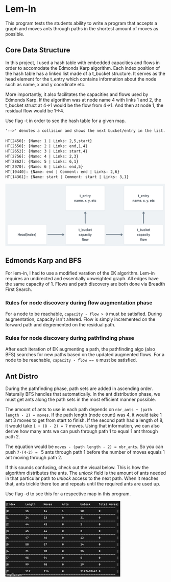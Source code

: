 # Lem-In
This program tests the students ability to write a program that accepts a graph and moves ants through paths in the shortest amount of moves as possible.

## Core Data Structure
In this project, I used a hash table with embedded capacities and flows in order to accomodate
the Edmonds Karp algorithm. Each index position of the hash table has a linked list made of a t_bucket structure. It serves as the head element for the t_entry which contains information about the node such as name, x and y coordinate etc.

More importantly, it also facilitates the capacities and flows used by Edmonds Karp. If the algorithm was at node name 4 with links 1 and 2, the t_bucket struct at 4->1 would be the flow from 4->1. And then at node 1, the residual flow would be 1->4.

Use flag -t in order to see the hash table for a given map.

```
'-->' denotes a collision and shows the next bucket/entry in the list.

HT[2450]: {Name: 1 | Links: 2,5,start}
HT[2550]: {Name: 2 | Links: end,1,4}
HT[2652]: {Name: 3 | Links: start,4}
HT[2756]: {Name: 4 | Links: 2,3}
HT[2862]: {Name: 5 | Links: 6,1}
HT[2970]: {Name: 6 | Links: end,5}
HT[10440]: {Name: end | Comment: end | Links: 2,6}
HT[14361]: {Name: start | Comment: start | Links: 3,1}
```

<img src="t_bucket.png" width="500">

## Edmonds Karp and BFS

For lem-in, I had to use a modified varation of the EK algorithm. Lem-in requires an undirected and essentially unweighted graph. All edges have the same capacity of 1. Flows and path discovery are both done via Breadth First Search.

### Rules for node discovery during flow augmentation phase

For a node to be reachable, ```capacity - flow > 0``` must be satisfied. During augmentation, capacity isn't altered. Flow is simply incremented on the forward path and degremented on the residual path.

### Rules for node discovery during pathfinding phase

After each iteration of EK augmenting a path, the pathfinding algo (also BFS) searches for new paths based on the updated augmented flows. For a node to be reachable, ```capacity - flow == 0``` must be satisfied.

## Ant Distro

During the pathfinding phase, path sets are added in ascending order. Naturally BFS handles that automatically. In the ant distribution phase, we must get ants along the path sets in the most efficient manner possible.

The amount of ants to use in each path depends on ```nbr_ants + (path length - 2) = moves```. If the path length (node count) was 4, it would take 1 ant 3 moves to get from start to finish. If the second path had a length of 8, it would take ```1 + (8 - 2) = 7``` moves. Using that information, we can also derive how many ants we can push through path 1 to equal 1 ant through path 2.

The equation would be ```moves - (path length - 2) = nbr_ants```. So you can push ```7-(4-2) = ``` 5 ants through path 1 before the number of moves equals 1 ant moving through path 2.

If this sounds confusing, check out the visual below. This is how the algorithm distributes the ants. The *unlock* field is the amount of ants needed in that particular path to *unlock* access to the next path. When it reaches that, ants trickle there too and repeats until the required ants are used up.

Use flag -d to see this for a respective map in this program.

![](distro.gif)
